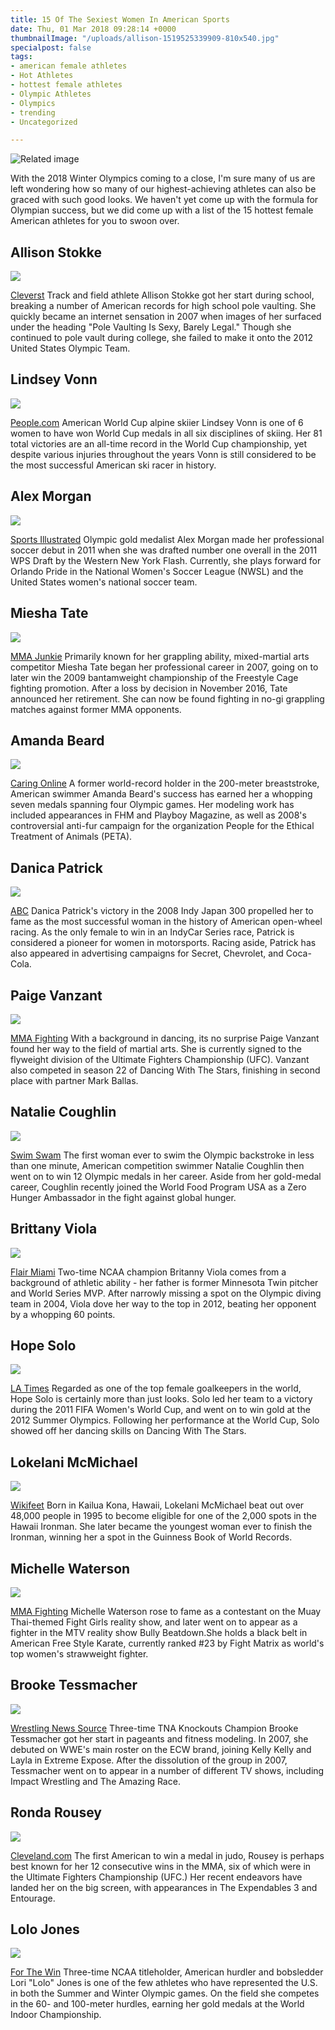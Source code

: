```yaml
---
title: 15 Of The Sexiest Women In American Sports
date: Thu, 01 Mar 2018 09:28:14 +0000
thumbnailImage: "/uploads/allison-1519525339909-810x540.jpg"
specialpost: false
tags:
- american female athletes
- Hot Athletes
- hottest female athletes
- Olympic Athletes
- Olympics
- trending
- Uncategorized

---
```

![Related image](https://www.unilad.co.uk/wp-content/uploads/2016/01/Screen-Shot-2016-01-06-at-21.38.25.png) 

With the 2018 Winter Olympics coming to a close, I'm sure many of us are left wondering how so many of our highest-achieving athletes can also be graced with such good looks. We haven't yet come up with the formula for Olympian success, but we did come up with a list of the 15 hottest female American athletes for you to swoon over.

## Allison Stokke

![](http://newsattorneys.staging.wpengine.com/wp-content/uploads/2018/03/allison-1519525339909-1.jpg) 

[Cleverst](http://www.cleverst.com/sports/allison-stokke) Track and field athlete Allison Stokke got her start during school, breaking a number of American records for high school pole vaulting. She quickly became an internet sensation in 2007 when images of her surfaced under the heading "Pole Vaulting Is Sexy, Barely Legal." Though she continued to pole vault during college, she failed to make it onto the 2012 United States Olympic Team.

## Lindsey Vonn

![](http://newsattorneys.staging.wpengine.com/wp-content/uploads/2018/03/lindsey-vonn-1519525410087.jpg) 

[People.com](http://people.com/sports/lindsey-vonn-dog-interview-talks-olympics/) American World Cup alpine skiier Lindsey Vonn is one of 6 women to have won World Cup medals in all six disciplines of skiing. Her 81 total victories are an all-time record in the World Cup championship, yet despite various injuries throughout the years Vonn is still considered to be the most successful American ski racer in history.

## Alex Morgan

![](http://newsattorneys.staging.wpengine.com/wp-content/uploads/2018/03/alex-morgan-1519525457972.jpg) 

[Sports Illustrated](https://www.si.com/soccer/2017/10/03/orlando-city-sc-alex-morgan-kicked-out-disney-world) Olympic gold medalist Alex Morgan made her professional soccer debut in 2011 when she was drafted number one overall in the 2011 WPS Draft by the Western New York Flash. Currently, she plays forward for Orlando Pride in the National Women's Soccer League (NWSL) and the United States women's national soccer team.

## Miesha Tate

![](http://newsattorneys.staging.wpengine.com/wp-content/uploads/2018/03/miesha-tate-ufc-200-press-conference-1-1519525528096.jpg) 

[MMA Junkie](http://mmajunkie.com/2017/05/former-ufc-champ-miesha-tate-coming-back-flyweight) Primarily known for her grappling ability, mixed-martial arts competitor Miesha Tate began her professional career in 2007, going on to later win the 2009 bantamweight championship of the Freestyle Cage fighting promotion. After a loss by decision in November 2016, Tate announced her retirement. She can now be found fighting in no-gi grappling matches against former MMA opponents.

## Amanda Beard

![](http://newsattorneys.staging.wpengine.com/wp-content/uploads/2018/03/amanda-beard-1519525622814.jpg) 

[Caring Online](http://www.caringonline.com/amanda-beard/) A former world-record holder in the 200-meter breaststroke, American swimmer Amanda Beard's success has earned her a whopping seven medals spanning four Olympic games. Her modeling work has included appearances in FHM and Playboy Magazine, as well as 2008's controversial anti-fur campaign for the organization People for the Ethical Treatment of Animals (PETA).

## Danica Patrick

![](http://newsattorneys.staging.wpengine.com/wp-content/uploads/2018/03/danica-patrick-gma-01-abc-jrl-180102_4x3_992-1519525763411.jpg) 

[ABC](http://abcnews.go.com/Health/danica-patrick-shares-2018-workout-nutrition-tips/story?id=52046402) Danica Patrick's victory in the 2008 Indy Japan 300 propelled her to fame as the most successful woman in the history of American open-wheel racing. As the only female to win in an IndyCar Series race, Patrick is considered a pioneer for women in motorsports. Racing aside, Patrick has also appeared in advertising campaigns for Secret, Chevrolet, and Coca-Cola.

## Paige Vanzant

![](http://newsattorneys.staging.wpengine.com/wp-content/uploads/2018/03/004_paige_vanzant-0-0-1519525865823.jpg) 

[MMA Fighting](https://www.mmafighting.com/2018/1/28/16943444/paige-vanzant-announces-engagement-over-instagram) With a background in dancing, its no surprise Paige Vanzant found her way to the field of martial arts. She is currently signed to the flyweight division of the Ultimate Fighters Championship (UFC). Vanzant also competed in season 22 of Dancing With The Stars, finishing in second place with partner Mark Ballas.

## Natalie Coughlin

![](http://newsattorneys.staging.wpengine.com/wp-content/uploads/2018/03/natalie_artofthecap-1519525934409.jpg) 

[Swim Swam](https://swimswam.com/bio/natalie-coughlin/) The first woman ever to swim the Olympic backstroke in less than one minute, American competition swimmer Natalie Coughlin then went on to win 12 Olympic medals in her career. Aside from her gold-medal career, Coughlin recently joined the World Food Program USA as a Zero Hunger Ambassador in the fight against global hunger.

## Brittany Viola

![](http://newsattorneys.staging.wpengine.com/wp-content/uploads/2018/03/brit-1519526154110.jpg) 

[Flair Miami](http://www.flairmiami.com/local-olympic-hopeful-brittany-viola/) Two-time NCAA champion Britanny Viola comes from a background of athletic ability - her father is former Minnesota Twin pitcher and World Series MVP. After narrowly missing a spot on the Olympic diving team in 2004, Viola dove her way to the top in 2012, beating her opponent by a whopping 60 points.

## Hope Solo

![](http://newsattorneys.staging.wpengine.com/wp-content/uploads/2018/03/hope-1519526248713.jpg) 

[LA Times](http://www.latimes.com/sports/sportsnow/la-sp-sn-hope-solo-speaks-out-20150225-story.html) Regarded as one of the top female goalkeepers in the world, Hope Solo is certainly more than just looks. Solo led her team to a victory during the 2011 FIFA Women's World Cup, and went on to win gold at the 2012 Summer Olympics. Following her performance at the World Cup, Solo showed off her dancing skills on Dancing With The Stars.

## Lokelani McMichael

![](http://newsattorneys.staging.wpengine.com/wp-content/uploads/2018/03/lokelani-1519526402122-1519687046886.jpg) 

[Wikifeet](https://www.wikifeet.com/Lokelani_McMichael) Born in Kailua Kona, Hawaii, Lokelani McMichael beat out over 48,000 people in 1995 to become eligible for one of the 2,000 spots in the Hawaii Ironman. She later became the youngest woman ever to finish the Ironman, winning her a spot in the Guinness Book of World Records.

## Michelle Waterson

![](http://newsattorneys.staging.wpengine.com/wp-content/uploads/2018/03/michele-1519524973546.jpg) 

[MMA Fighting](https://www.mmafighting.com/2015/5/7/8549447/losing-invicta-title-helped-open-up-gateway-to-ufc-for-michelle) Michelle Waterson rose to fame as a contestant on the Muay Thai-themed Fight Girls reality show, and later went on to appear as a fighter in the MTV reality show Bully Beatdown.She holds a black belt in American Free Style Karate, currently ranked #23 by Fight Matrix as world's top women's strawweight fighter.

## Brooke Tessmacher

![](http://newsattorneys.staging.wpengine.com/wp-content/uploads/2018/03/brooke-1519526607269.jpg) 

[Wrestling News Source](https://www.wrestlingnewssource.com/news/44778/Brooke-Tessmacher-Returning-To-TNA/) Three-time TNA Knockouts Champion Brooke Tessmacher got her start in pageants and fitness modeling. In 2007, she debuted on WWE's main roster on the ECW brand, joining Kelly Kelly and Layla in Extreme Expose. After the dissolution of the group in 2007, Tessmacher went on to appear in a number of different TV shows, including Impact Wrestling and The Amazing Race.

## Ronda Rousey

![](http://newsattorneys.staging.wpengine.com/wp-content/uploads/2018/03/ronda-1519525263102.jpg) 

[Cleveland.com](http://www.cleveland.com/entertainment/index.ssf/2018/02/ronda_rousey_wows_in_her_first.html) The first American to win a medal in judo, Rousey is perhaps best known for her 12 consecutive wins in the MMA, six of which were in the Ultimate Fighters Championship (UFC.) Her recent endeavors have landed her on the big screen, with appearances in The Expendables 3 and Entourage.

## Lolo Jones

![](http://newsattorneys.staging.wpengine.com/wp-content/uploads/2018/03/lolo-1519526751578.jpg) 

[For The Win](http://ftw.usatoday.com/2016/12/lolo-jones-points-out-the-problems-with-awarding-medals-after-the-olympics) Three-time NCAA titleholder, American hurdler and bobsledder Lori "Lolo" Jones is one of the few athletes who have represented the U.S. in both the Summer and Winter Olympic games. On the field she competes in the 60- and 100-meter hurdles, earning her gold medals at the World Indoor Championship.